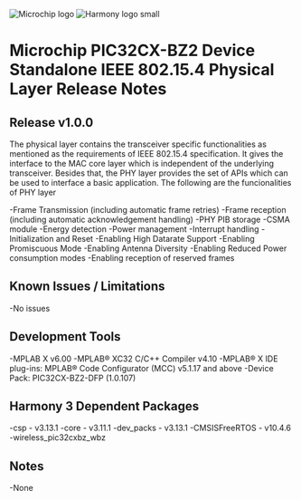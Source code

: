 ﻿![Microchip logo](https://raw.githubusercontent.com/wiki/Microchip-MPLAB-Harmony/Microchip-MPLAB-Harmony.github.io/images/microchip_logo.png)
![Harmony logo small](https://raw.githubusercontent.com/wiki/Microchip-MPLAB-Harmony/Microchip-MPLAB-Harmony.github.io/images/microchip_mplab_harmony_logo_small.png)

# Microchip PIC32CX-BZ2 Device Standalone IEEE 802.15.4 Physical Layer Release Notes

## Release v1.0.0

The physical layer contains the transceiver specific functionalities as mentioned as the requirements of IEEE 802.15.4 specification. It gives the interface to the MAC core layer which is independent of the underlying transceiver.
Besides that, the PHY layer provides the set of APIs which can be used to interface a basic application.
The following are the funcionalities of PHY layer

-Frame Transmission  (including automatic frame retries)
-Frame reception  (including automatic acknowledgement handling)
-PHY PIB storage
-CSMA module
-Energy detection
-Power management
-Interrupt handling
-Initialization and Reset
-Enabling High Datarate Support
-Enabling Promiscuous Mode
-Enabling Antenna Diversity
-Enabling Reduced Power consumption modes
-Enabling reception of reserved frames

## Known Issues / Limitations

-No issues

## Development Tools
-MPLAB X v6.00
-MPLAB® XC32 C/C++ Compiler v4.10
-MPLAB® X IDE plug-ins: MPLAB® Code Configurator (MCC) v5.1.17 and above
-Device Pack: PIC32CX-BZ2-DFP (1.0.107)

## Harmony 3 Dependent Packages
-csp - v3.13.1
-core - v3.11.1
-dev_packs - v3.13.1
-CMSISFreeRTOS - v10.4.6
-wireless_pic32cxbz_wbz

## Notes
-None


